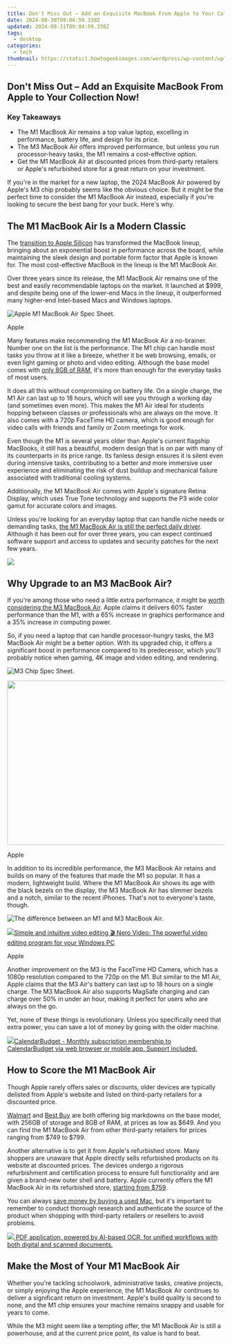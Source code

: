```yaml
---
title: Don't Miss Out – Add an Exquisite MacBook From Apple to Your Collection Now!
date: 2024-08-30T09:04:59.338Z
updated: 2024-08-31T09:04:59.338Z
tags:
  - desktop
categories:
  - tech
thumbnail: https://static1.howtogeekimages.com/wordpress/wp-content/uploads/2024/03/an-open-macbook-air-2020-with-an-abstract-screen-and-another-macbook-facing-the-other-way.jpg
---
```


## Don't Miss Out – Add an Exquisite MacBook From Apple to Your Collection Now!

### Key Takeaways

* The M1 MacBook Air remains a top value laptop, excelling in performance, battery life, and design for its price.
* The M3 MacBook Air offers improved performance, but unless you run processor-heavy tasks, the M1 remains a cost-effective option.
* Get the M1 MacBook Air at discounted prices from third-party retailers or Apple's refurbished store for a great return on your investment.

 If you're in the market for a new laptop, the 2024 MacBook Air powered by Apple's M3 chip probably seems like the obvious choice. But it might be the perfect time to consider the M1 MacBook Air instead, especially if you're looking to secure the best bang for your buck. Here's why.

##  The M1 MacBook Air Is a Modern Classic

 The [transition to Apple Silicon](https://fox-cloud.techidaily.com/updated-in-2024-the-final-cut-editors-toolkit-10-plugin-winners/) has transformed the MacBook lineup, bringing about an exponential boost in performance across the board, while maintaining the sleek design and portable form factor that Apple is known for. The most cost-effective MacBook in the lineup is the M1 MacBook Air.

 Over three years since its release, the M1 MacBook Air remains one of the best and easily recommendable laptops on the market. It launched at $999, and despite being one of the lower-end Macs in the lineup, it outperformed many higher-end Intel-based Macs and Windows laptops.

![Apple M1 MacBook Air Spec Sheet.](https://static1.howtogeekimages.com/wordpress/wp-content/uploads/2024/03/apple-m1-macbook-air-spec-sheet.jpeg) 

Apple

 Many features make recommending the M1 MacBook Air a no-brainer. Number one on the list is the performance. The M1 chip can handle most tasks you throw at it like a breeze, whether it be web browsing, emails, or even light gaming or photo and video editing. Although the base model comes with [only 8GB of RAM](https://some-approaches.techidaily.com/updated-strategies-for-longer-use-of-gopro-power-source/), it's more than enough for the everyday tasks of most users.

 It does all this without compromising on battery life. On a single charge, the M1 Air can last up to 18 hours, which will see you through a working day (and sometimes even more). This makes the M1 Air ideal for students hopping between classes or professionals who are always on the move. It also comes with a 720p FaceTime HD camera, which is good enough for video calls with friends and family or Zoom meetings for work.

 Even though the M1 is several years older than Apple's current flagship MacBooks, it still has a beautiful, modern design that is on par with many of its counterparts in its price range. Its fanless design ensures it is silent even during intensive tasks, contributing to a better and more immersive user experience and eliminating the risk of dust buildup and mechanical failure associated with traditional cooling systems.

 Additionally, the M1 MacBook Air comes with Apple's signature Retina Display, which uses True Tone technology and supports the P3 wide color gamut for accurate colors and images.

 Unless you're looking for an everyday laptop that can handle niche needs or demanding tasks, [the M1 MacBook Air is still the perfect daily driver](https://facebook-video-share.techidaily.com/new-2024-approved-discover-the-best-tools-and-tips-to-accurately-tag-your-videos/). Although it has been out for over three years, you can expect continued software support and access to updates and security patches for the next few years.

<!-- affiliate ads begin -->
<a href="https://secure.2checkout.com/order/checkout.php?PRODS=4729320&QTY=1&AFFILIATE=108875&CART=1"><img src="https://secure.avangate.com/images/merchant/f7f07e7dab09533bc71247a5b29a7373/products/2_iDeviceMessageBox.png" border="0"></a>
<!-- affiliate ads end -->
##  Why Upgrade to an M3 MacBook Air?

 If you're among those who need a little extra performance, it might be [worth considering the M3 MacBook Air](https://tech-recovery.techidaily.com/understanding-the-blue-screen-of-death-bsod-explained/). Apple claims it delivers 60% faster performance than the M1, with a 65% increase in graphics performance and a 35% increase in computing power.

 So, if you need a laptop that can handle processor-hungry tasks, the M3 MacBook Air might be a better option. With its upgraded chip, it offers a significant boost in performance compared to its predecessor, which you'll probably notice when gaming, 4K image and video editing, and rendering.

![M3 Chip Spec Sheet.](https://static1.howtogeekimages.com/wordpress/wp-content/uploads/2024/03/m3-chip-spec-sheet.jpeg) 

<!-- affiliate ads begin -->
<a href="https://twopages.pxf.io/c/5597632/2016067/18544" target="_top" id="2016067"><img src="//a.impactradius-go.com/display-ad/18544-2016067" border="0" alt="" width="1020" height="380"/></a><img height="0" width="0" src="https://imp.pxf.io/i/5597632/2016067/18544" style="position:absolute;visibility:hidden;" border="0" />
<!-- affiliate ads end -->
Apple

 In addition to its incredible performance, the M3 MacBook Air retains and builds on many of the features that made the M1 so popular. It has a modern, lightweight build. Where the M1 MacBook Air shows its age with the black bezels on the display, the M3 MacBook Air has slimmer bezels and a notch, similar to the recent iPhones. That's not to everyone's taste, though.

![The difference between an M1 and M3 MacBook Air.](https://static1.howtogeekimages.com/wordpress/wp-content/uploads/2024/03/screenshot-showing-the-difference-between-an-m1-and-m3-macbook-air.png) 

<!-- affiliate ads begin -->
<a href="https://store.nero.com/order/checkout.php?PRODS=42296685&QTY=1&AFFILIATE=108875&CART=1"><img src="http://cdnwww.nero.com/nero-com-wAssets/img/banners/2022/video-pp/ScreenshotSlider/Nero-Video-Advanced-editing.JPG" border="0">Simple and intuitive video editing
🎬 Nero Video:
The powerful video editing program for your Windows PC</a>
<!-- affiliate ads end -->
Apple

 Another improvement on the M3 is the FaceTime HD Camera, which has a 1080p resolution compared to the 720p on the M1\. But similar to the M1 Air, Apple claims that the M3 Air's battery can last up to 18 hours on a single charge. The M3 MacBook Air also supports MagSafe charging and can charge over 50% in under an hour, making it perfect for users who are always on the go.

 Yet, none of these things is revolutionary. Unless you specifically need that extra power, you can save a lot of money by going with the older machine.

<!-- affiliate ads begin -->
<a href="https://secure.2checkout.com/order/checkout.php?PRODS=37701530&QTY=1&AFFILIATE=108875&CART=1"><img src="https://secure.avangate.com/images/merchant/6fe0c81e3f9438db11ebbfba6c5ce460/products/copy_cbLogo_with_text_blue.png" border="0">CalendarBudget - Monthly subscription membership to CalendarBudget via web browser or mobile app. Support included. </a>
<!-- affiliate ads end -->
##  How to Score the M1 MacBook Air

 Though Apple rarely offers sales or discounts, older devices are typically delisted from Apple's website and listed on third-party retailers for a discounted price.

[Walmart](https://www.walmart.com/ip/Apple-MacBook-Air-13-3-inch-Laptop-Space-Gray-M1-Chip-8GB-RAM-256GB-storage/609040889) and [Best Buy](https://shop-links.co/link/?exclusive=1&publisher_slug=itechdaily19598&url=https%3A%2F%2Fwww.bestbuy.com%2Fsite%2Fmacbook-air-13-3-laptop-apple-m1-chip-8gb-memory-256gb-ssd-space-gray-space-gray%2F5721600.p%3FskuId%3D5721600) are both offering big markdowns on the base model, with 256GB of storage and 8GB of RAM, at prices as low as $649\. And you can find the M1 MacBook Air from other third-party retailers for prices ranging from $749 to $799.

 Another alternative is to get it from Apple's refurbished store. Many shoppers are unaware that Apple directly sells refurbished products on its website at discounted prices. The devices undergo a rigorous refurbishment and certification process to ensure full functionality and are given a brand-new outer shell and battery. Apple currently offers the M1 MacBook Air in its refurbished store, [starting from $759](https://www.apple.com/shop/product/FGN93LL/A/refurbished-133-inch-macbook-air-apple-m1-chip-with-8%E2%80%91core-cpu-and-7%E2%80%91core-gpu-silver).

 You can always [save money by buying a used Mac](https://change-location.techidaily.com/all-you-need-to-know-about-mega-greninja-for-vivo-y200e-5g-drfone-by-drfone-virtual-android/), but it's important to remember to conduct thorough research and authenticate the source of the product when shopping with third-party retailers or resellers to avoid problems.

<!-- affiliate ads begin -->
<a href="https://checkout.abbyy.com/order/checkout.php?PRODS=39254549&QTY=1&AFFILIATE=108875&CART=1"> <img src="https://secure.avangate.com/images/merchant/0e5fb5c76fca16adbee503c9aff393cd/products/8_FR-Badges-NEW-FR-Standard-16-WIN-200.png" border="0"> PDF application, powered by AI-based OCR, for unified workflows with both digital and scanned documents. </a>
<!-- affiliate ads end -->
##  Make the Most of Your M1 MacBook Air

 Whether you're tackling schoolwork, administrative tasks, creative projects, or simply enjoying the Apple experience, the M1 MacBook Air continues to deliver a significant return on investment. Apple's build quality is second to none, and the M1 chip ensures your machine remains snappy and usable for years to come.

 While the M3 might seem like a tempting offer, the M1 MacBook Air is still a powerhouse, and at the current price point, its value is hard to beat.

<ins class="adsbygoogle"
     style="display:block"
     data-ad-format="autorelaxed"
     data-ad-client="ca-pub-7571918770474297"
     data-ad-slot="1223367746"></ins>



<ins class="adsbygoogle"
     style="display:block"
     data-ad-client="ca-pub-7571918770474297"
     data-ad-slot="8358498916"
     data-ad-format="auto"
     data-full-width-responsive="true"></ins>



